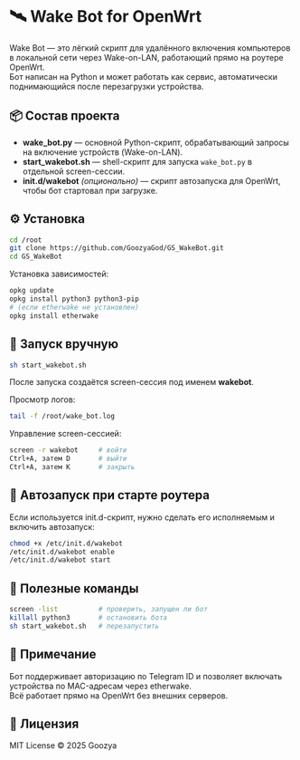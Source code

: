 # 🛰 Wake Bot for OpenWrt

Wake Bot — это лёгкий скрипт для удалённого включения компьютеров в локальной сети через Wake-on-LAN, работающий прямо на роутере OpenWrt.  
Бот написан на Python и может работать как сервис, автоматически поднимающийся после перезагрузки устройства.

## 📦 Состав проекта

- **wake_bot.py** — основной Python-скрипт, обрабатывающий запросы на включение устройств (Wake-on-LAN).
- **start_wakebot.sh** — shell-скрипт для запуска `wake_bot.py` в отдельной screen-сессии.
- **init.d/wakebot** *(опционально)* — скрипт автозапуска для OpenWrt, чтобы бот стартовал при загрузке.

## ⚙️ Установка

```bash
cd /root  
git clone https://github.com/GoozyaGod/GS_WakeBot.git  
cd GS_WakeBot
```

Установка зависимостей:

```bash
opkg update  
opkg install python3 python3-pip  
# (если etherwake не установлен)
opkg install etherwake  
```

## 🚀 Запуск вручную

```bash
sh start_wakebot.sh  
```

После запуска создаётся screen-сессия под именем **wakebot**.

Просмотр логов:

```bash
tail -f /root/wake_bot.log  
```

Управление screen-сессией:

```bash
screen -r wakebot     # войти  
Ctrl+A, затем D       # выйти  
Ctrl+A, затем K       # закрыть  
```

## 🔁 Автозапуск при старте роутера

Если используется init.d-скрипт, нужно сделать его исполняемым и включить автозапуск:

```bash
chmod +x /etc/init.d/wakebot  
/etc/init.d/wakebot enable  
/etc/init.d/wakebot start  
```

## 🧩 Полезные команды

```bash
screen -list          # проверить, запущен ли бот  
killall python3       # остановить бота  
sh start_wakebot.sh   # перезапустить  
```

## 📘 Примечание

Бот поддерживает авторизацию по Telegram ID и позволяет включать устройства по MAC-адресам через etherwake.  
Всё работает прямо на OpenWrt без внешних серверов.

## 📝 Лицензия

MIT License © 2025 Goozya

